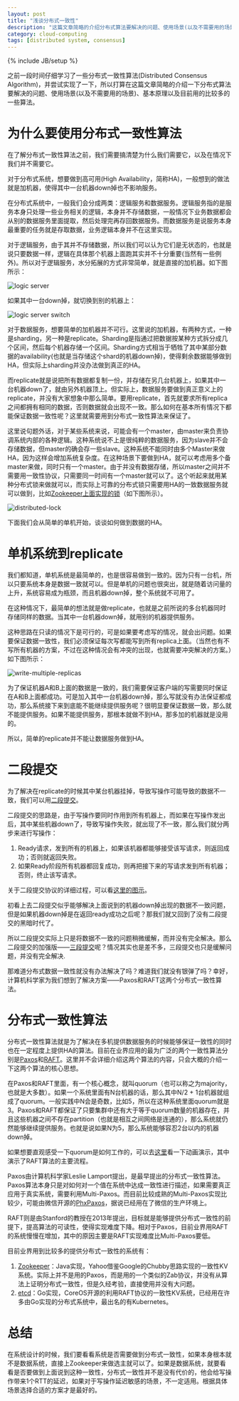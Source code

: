 ```yaml
---
layout: post
title: "浅谈分布式一致性"
description: "这篇文章简略的介绍分布式算法要解决的问题、使用场景(以及不需要用的场景)、基本原理以及目前用的比较多的一些算法。"
category: cloud-computing
tags: [distributed system, consensus]
---
```

{% include JB/setup %}

之前一段时间仔细学习了一些分布式一致性算法(Distributed Consensus Algorithm)，并尝试实现了一下，所以打算在这篇文章简略的介绍一下分布式算法要解决的问题、使用场景(以及不需要用的场景)、基本原理以及目前用的比较多的一些算法。

# 为什么要使用分布式一致性算法

在了解分布式一致性算法之前，我们需要搞清楚为什么我们需要它，以及在情况下我们并不需要它。

对于分布式系统，想要做到高可用(High Availability，简称HA)，一般想到的做法就是加机器，使得其中一台机器down掉也不影响服务。

在分布式系统中，一般我们会分成两类：逻辑服务和数据服务。逻辑服务指的是服务本身只处理一些业务相关的逻辑，本身并不存储数据，一般情况下业务数据都会从别的数据服务里面提取，然后处理完再存回数据服务。而数据服务是说服务本身最重要的任务就是存取数据，业务逻辑本身并不在这里实现。

对于逻辑服务，由于其并不存储数据，所以我们可以认为它们是无状态的，也就是说只要数据一样，逻辑在具体那个机器上面跑其实并不十分重要(当然有一些例外)。所以对于逻辑服务，水分拓展的方式非常简单，就是直接的加机器。如下图所示：

![logic server][1]

如果其中一台down掉，就切换到别的机器上：

![logic server switch][2]

对于数据服务，想要简单的加机器并不可行。这里说的加机器，有两种方式，一种是sharding，另一种是replicate。Sharding是指通过把数据按某种方式拆分成几个区间，然后每个机器存储一个区间。Sharding方式相当于牺牲了其中某部分数据的availability(也就是当存储这个shard的机器down掉)，使得剩余数据能够做到HA，但实际上sharding并没办法做到真正的HA。

而replicate就是说把所有数据都复制一份，并存储在另几台机器上，如果其中一台机器down了，就由另外机器顶上。但实际上，数据服务要做到真正意义上的replicate，并没有大家想象中那么简单。要用replicate，首先就要求所有replica之间都拥有相同的数据，否则数据就会出现不一致。那么如何在基本所有情况下都能保证数据一致性呢？这里就需要用到分布式一致性算法来保证了。

这里说句题外话，对于某些系统来说，可能会有一个master，由master来负责协调系统内部的各种逻辑。这种系统说不上是很纯粹的数据服务，因为slave并不会存储数据，但master的确会存一些slave。这种系统不能同时由多个Master来做HA，因为这样会增加系统复杂度。在这种场景下要做到HA，就可以考虑用多个备master来做，同时只有一个master。由于并没有数据存储，所以master之间并不需要用一致性协议，只需要同一时间有一个master就可以了。这个听起来就用某种分布式锁来做就可以，而实际上可靠的分布式锁只需要用HA的一致数据服务就可以做到，比如[Zookeeper上面实现的锁][3]（如下图所示）。

![distributed-lock][4]

下面我们会从简单的单机开始，谈谈如何做到数据的HA。

# 单机系统到replicate

我们都知道，单机系统是最简单的，也是很容易做到一致的。因为只有一台机，所以只要系统本身是数据一致就可以。但是单机的问题也很突出，就是随着访问量的上升，系统容易成为瓶颈，而且机器down掉，整个系统就不可用了。

在这种情况下，最简单的想法就是做replicate，也就是之前所说的多台机器同时存储同样的数据。当其中一台机器down掉，就用别的机器提供服务。

这种思路在只读的情况下是可行的，可是如果要考虑写的情况，就会出问题。如果要保证数据一致性，我们必须保证每次写都能写到所有replica上面。（当然也有不写所有机器的方案，不过在这种情况会有冲突的出现，也就需要冲突解决的方案。）如下图所示：

![write-multiple-replicas][5]

为了保证机器A和B上面的数据是一致的，我们需要保证客户端的写需要同时保证在A和B上面都成功。可是加入其中一台机器down掉，那么写就没有办法保证都成功，那么系统接下来到底能不能继续提供服务呢？很明显要保证数据一致，那么就不能提供服务。如果不能提供服务，那根本就做不到HA，那多加的机器就是没用的。

所以，简单的replicate并不能让数据服务做到HA。

# 二段提交

为了解决在replicate的时候其中某台机器挂掉，导致写操作可能导致的数据不一致，我们可以用[二段提交][6]。

二段提交的思路是，由于写操作要同时作用到所有机器上，而如果在写操作发出后，其中某些机器down了，导致写操作失败，就出现了不一致，那么我们就分两步来进行写操作：

 1. Ready请求，发到所有的机器上，如果该机器都能够接受该写请求，则返回成功；否则就返回失败。
 2. 如果Ready阶段所有机器都回复成功，则再把接下来的写请求发到所有机器；否则，终止该写请求。

关于二段提交协议的详细过程，可以看[这里的图示][7]。

初看上去二段提交似乎能够解决上面说到的机器down掉出现的数据不一致问题，但是如果机器down掉是在返回ready成功之后呢？那我们就又回到了没有二段提交的黑暗时代了。

所以二段提交实际上只是将数据不一致的问题稍微缓解，而并没有完全解决。那么二段提交的加强版——[三段提交][8]呢？情况其实也是差不多，三段提交也只是缓解问题，并没有完全解决.

那难道分布式数据一致性就没有办法解决了吗？难道我们就没有银弹了吗？幸好，计算机科学家为我们想到了解决方案——Paxos和RAFT这两个分布式一致性算法。

# 分布式一致性算法

分布式一致性算法就是为了解决在多机提供数据服务的时候能够保证一致性的同时也在一定程度上提供HA的算法。目前在业界应用的最为广泛的两个一致性算法分别是[Paxos][9]和[RAFT][10]。这里并不会详细介绍这两个算法的内容，只会大概的介绍一下这两个算法的核心思想。

在Paxos和RAFT里面，有一个核心概念，就叫quorum（也可以称之为majority，也就是大多数）。如果一个系统里面有N台机器的话，那么其中N/2 + 1台机器就组成了quorum。一般实践中N会是奇数，比如5，所以在这种系统里面quorum就是3。Paxos和RAFT都保证了只要集群中还有大于等于quorum数量的机器存在，并且这些机器之间不存在partition（也就是相互之间网络是连通的），那么系统就仍然能够继续提供服务。也就是说如果N为5，那么系统能够容忍2台以内的机器down掉。

如果想要直观感受一下quorum是如何工作的，可以去[这里][11]看一下动画演示，其中演示了RAFT算法的主要流程。

Paxos由计算机科学家Leslie Lamport提出，是最早提出的分布式一致性算法。Paxos算法本身只是对如何对一个值在系统中达成一致性进行描述，如果需要真正应用于真实系统，需要利用Multi-Paxos。而目前比较成熟的Multi-Paxos实现比较少，可能由微信开源的[PhxPaxos][12]，据说已经用在了微信的生产环境上。

RAFT则是由Stanford的教授在2013年提出，目标就是能够提供分布式一致性的前提下，提高算法的可读性，使得实现难度下降。相对于Paxos，目前业界用RAFT的系统慢慢在增加，其中的原因主要是RAFT实现难度比Multi-Paxos要低。

目前业界用到比较多的提供分布式一致性的系统有：

 1. [Zookeeper][13]：Java实现，Yahoo借鉴Google的Chubby思路实现的一致性KV系统。实际上并不是用的Paxos，而是用的一个类似的Zab协议，并没有从算法上证明分布式一致性，但是久经考验，直接使用并没有大问题。
 2. [etcd][14]：Go实现，CoreOS开源的利用RAFT协议的一致性KV系统，已经用在许多由Go实现的分布式系统中，最出名的有Kubernetes。

# 总结

在系统设计的时候，我们要看看系统是否需要做到分布式一致性，如果本身根本就不是数据系统，直接上Zookeeper来做选主就可以了。如果是数据系统，就要看看是否要做到上面说到这种一致性，分布式一致性并不是没有代价的，他会给写操作带来1个RTT的延迟，如果对于写操作延迟敏感的场景，不一定适用。根据具体场景选择合适的方案才是最好的。


  [1]: https://cloud.githubusercontent.com/assets/1321283/19673122/851d117e-9aaf-11e6-897e-5e0ceb198ba9.png
  [2]: https://cloud.githubusercontent.com/assets/1321283/19673159/e6b0f478-9aaf-11e6-86eb-e0d3aa6e1b99.png
  [3]: http://zookeeper.apache.org/doc/trunk/recipes.html#sc_leaderElection
  [4]: https://cloud.githubusercontent.com/assets/1321283/19713751/17df977c-9b7b-11e6-81d5-f290778739e1.png
  [5]: https://cloud.githubusercontent.com/assets/1321283/19626203/bc58f98e-995e-11e6-95bb-40c395f48de8.png
  [6]: https://en.wikipedia.org/wiki/Two-phase_commit_protocol
  [7]: https://exploredatabase.blogspot.jp/2014/07/two-phase-commit-protocol-in-pictures.html
  [8]: https://en.wikipedia.org/wiki/Three-phase_commit_protocol
  [9]: https://en.wikipedia.org/wiki/Paxos_%28computer_science%29
  [10]: https://raft.github.io/
  [11]: https://raft.github.io/
  [12]: https://github.com/tencent-wechat/phxpaxos
  [13]: https://zookeeper.apache.org/
  [14]: https://coreos.com/etcd/
